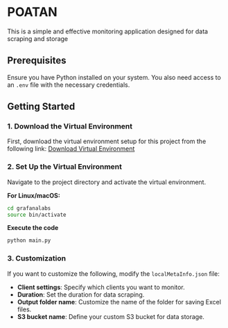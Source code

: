 # POATAN

This is a simple and effective monitoring application designed for data scraping and storage

## Prerequisites
Ensure you have Python installed on your system. You also need access to an `.env` file with the necessary credentials.

## Getting Started

### 1. Download the Virtual Environment
First, download the virtual environment setup for this project from the following link:
[Download Virtual Environment](https://drive.google.com/file/d/1kKL8TazOd1CpiOi3HXa8sgP9K20vd7Ul/view?usp=sharing)

### 2. Set Up the Virtual Environment
Navigate to the project directory and activate the virtual environment.

**For Linux/macOS:**
```bash
cd grafanalabs
source bin/activate
```
**Execute the code**
```bash
python main.py
```

### 3. Customization
If you want to customize the following, modify the `localMetaInfo.json` file:
- **Client settings**: Specify which clients you want to monitor.
- **Duration**: Set the duration for data scraping.
- **Output folder name**: Customize the name of the folder for saving Excel files.
- **S3 bucket name**: Define your custom S3 bucket for data storage.

